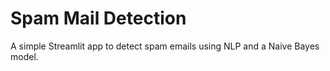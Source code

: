 # Spam Mail Detection

A simple Streamlit app to detect spam emails using NLP and a Naive Bayes model.